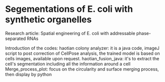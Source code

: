 # Segementations of E. coli with synthetic organelles

Research article: Spatial engineering of E. coli with addressable phase-separated RNAs

Introduction of the codes: 
haotian colony analyzer: it is a java code, imageJ script to post correction of CellPose analysis, the trained model is based on cells images, available upon request.
haotian_fusion_java: it's to extract the cell's segmentation including all the information around a cell
Merge_process_plot: focus on the circularity and surface merging process, then display by python
